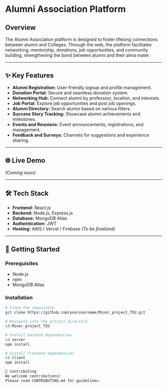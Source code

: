 # Alumni Association Platform

## Overview

The Alumni Association platform is designed to foster lifelong connections between alumni and Colleges. Through the web, the platform facilitates networking, mentorship, donations, job opportunities, and community building, strengthening the bond between alumni and their alma mater.

---

## ✨ Key Features

- **Alumni Registration:** User-friendly signup and profile management.
- **Donation Portal:** Secure and seamless donation system.
- **Networking Hub:** Connect alumni by profession, location, and interests.
- **Job Portal:** Explore job opportunities and post job openings.
- **Alumni Directory:** Search alumni based on various filters.
- **Success Story Tracking:** Showcase alumni achievements and milestones.
- **Events and Reunions:** Event announcements, registrations, and management.
- **Feedback and Surveys:** Channels for suggestions and experience sharing.

---

## 🌐 Live Demo

_(Coming soon)_

---

## 🛠 Tech Stack

- **Frontend:** React.js
- **Backend:** Node.js, Express.js
- **Database:** MongoDB Atlas
- **Authentication:** JWT
- **Hosting:** AWS / Vercel / Firebase _(To be finalized)_

---

## 🚀 Getting Started

### Prerequisites
- Node.js
- npm
- MongoDB Atlas

### Installation

```bash
# Clone the repository
git clone https://github.com/yourusername/Minor_project_TIU.git

# Navigate into the project directory
cd Minor_project_TIU

# Install backend dependencies
cd server
npm install

# Install frontend dependencies
cd client
npm install

🧠 Contributing
We welcome contributions!
Please read CONTRIBUTING.md for guidelines.
